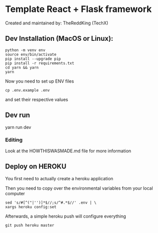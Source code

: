 # Template React + Flask framework

Created and maintained by: TheReddKing (TechX)

## Dev Installation (MacOS or Linux):

    python -m venv env
    source env/bin/activate
    pip install --upgrade pip
    pip install -r requirements.txt
    cd yarn && yarn
    yarn

Now you need to set up ENV files

`cp .env.example .env`

and set their respective values

## Dev run

yarn run dev

### Editing

Look at the HOWTHISWASMADE.md file for more information

## Deploy on HEROKU

You first need to actually create a heroku application

Then you need to copy over the environmental variables from your local computer

    sed 's/#[^("|'')]*$//;s/^#.*$//' .env | \
    xargs heroku config:set

Afterwards, a simple heroku push will configure everything

    git push heroku master
